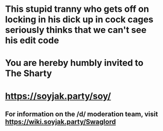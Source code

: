 # This stupid tranny who gets off on locking in his dick up in cock cages seriously thinks that we can't see his edit code
# You are hereby humbly invited to The Sharty
# https://soyjak.party/soy/
## For information on the /d/ moderation team, visit https://wiki.soyjak.party/Swaglord